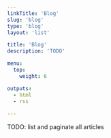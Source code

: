 ```yaml
---
linkTitle: 'Blog'
slug: 'blog'
type: 'blog'
layout: 'list'

title: 'Blog' 
description: 'TODO'

menu:
  top:
    weight: 6

outputs: 
  - html
  - rss
  
---
```



TODO: list and paginate all articles

